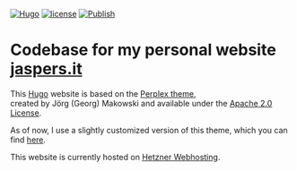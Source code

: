 [![Hugo](https://img.shields.io/badge/Hugo-black.svg?style=for-the-badge&logo=Hugo)](https://hugo.io/)
[![license](https://img.shields.io/badge/license-Apache%202.0-blue.svg?style=plastic)](https://github.com/kariton/jaspers-it/blob/main/LICENSE)
[![Publish](https://github.com/Kariton/jaspers-it/actions/workflows/publish.yml/badge.svg?branch=main)](https://github.com/Kariton/jaspers-it/actions/workflows/publish.yml)

# Codebase for my personal website [jaspers.it](https://jaspers.it)

This [Hugo](https://hugo.io/) website is based on the [Perplex theme](https://github.com/bowman2001/perplex),  
created by Jörg (Georg) Makowski and available under the [Apache 2.0 License](https://github.com/bowman2001/perplex/blob/main/LICENSE).

As of now, I use a slightly customized version of this theme, which you can find [here](https://github.com/Kariton/perplex/tree/jaspers-it).

This website is currently hosted on [Hetzner Webhosting](https://www.hetzner.com/webhosting).
